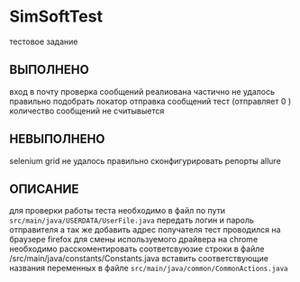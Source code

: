 # SimSoftTest
тестовое задание
## ВЫПОЛНЕНО 
вход в почту 
проверка сообщений реалиована частично не удалось правильно подобрать локатор 
отправка сообщений тест (отправляет 0 ) количество сообщений не считывыется 

## НЕВЫПОЛНЕНО 
selenium grid не удалось правильно сконфигурировать 
репорты allure 
## ОПИСАНИЕ
для проверки работы теста  необходимо  в файл по пути `src/main/java/USERDATA/UserFile.java` 
передать логин и пароль отправителя а так же добавить адрес получателя 
тест проводился на браузере firefox 
для смены используемого драйвера на chrome необходимо расскоментировать соответсвуюзие строки в файле /src/main/java/constants/Constants.java 
вставить соответствующие названия переменных в файле `src/main/java/common/CommonActions.java` 
